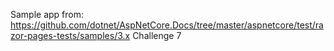 Sample app from: https://github.com/dotnet/AspNetCore.Docs/tree/master/aspnetcore/test/razor-pages-tests/samples/3.x
Challenge 7
